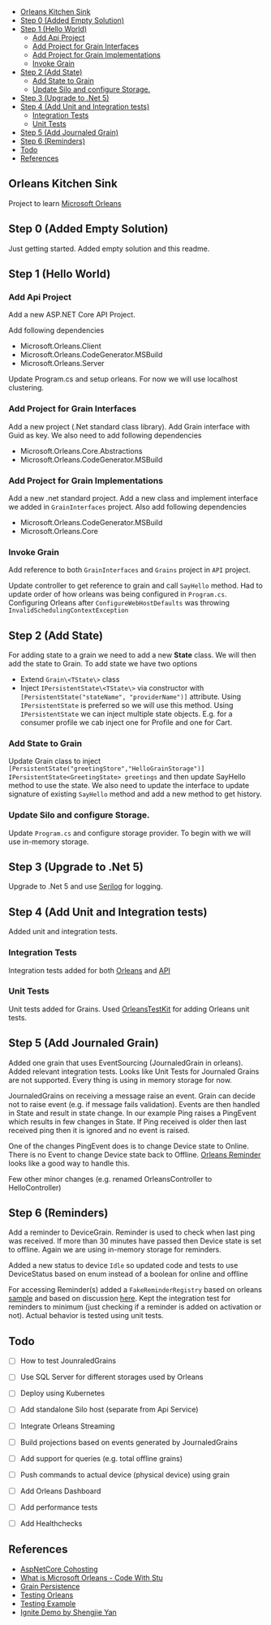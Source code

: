 - [Orleans Kitchen Sink](#orleans-kitchen-sink)
- [Step 0 (Added Empty Solution)](#step-0-added-empty-solution)
- [Step 1 (Hello World)](#step-1-hello-world)
  - [Add Api Project](#add-api-project)
  - [Add Project for Grain Interfaces](#add-project-for-grain-interfaces)
  - [Add Project for Grain Implementations](#add-project-for-grain-implementations)
  - [Invoke Grain](#invoke-grain)
- [Step 2 (Add State)](#step-2-add-state)
  - [Add State to Grain](#add-state-to-grain)
  - [Update Silo and configure Storage.](#update-silo-and-configure-storage)
- [Step 3 (Upgrade to .Net 5)](#step-3-upgrade-to-net-5)
- [Step 4 (Add Unit and Integration tests)](#step-4-add-unit-and-integration-tests)
  - [Integration Tests](#integration-tests)
  - [Unit Tests](#unit-tests)
- [Step 5 (Add Journaled Grain)](#step-5-add-journaled-grain)
- [Step 6 (Reminders)](#step-6-reminders)
- [Todo](#todo)
- [References](#references)

## Orleans Kitchen Sink

Project to learn [Microsoft Orleans](https://dotnet.github.io/orleans/)

## Step 0 (Added Empty Solution)

Just getting started. Added empty solution and this readme.

## Step 1 (Hello World)


### Add Api Project

Add a new ASP.NET Core API Project.

Add following dependencies

- Microsoft.Orleans.Client
- Microsoft.Orleans.CodeGenerator.MSBuild
- Microsoft.Orleans.Server

Update Program.cs and setup orleans. For now we will use localhost clustering.

### Add Project for Grain Interfaces

Add a new project (.Net standard class library). Add Grain interface with Guid as key. We also need to add following dependencies

- Microsoft.Orleans.Core.Abstractions
- Microsoft.Orleans.CodeGenerator.MSBuild

### Add Project for Grain Implementations

Add a new .net standard project. Add a new class and implement interface we added in `GrainInterfaces` project. Also add following dependencies

- Microsoft.Orleans.CodeGenerator.MSBuild
- Microsoft.Orleans.Core

### Invoke Grain

Add reference to both `GrainInterfaces` and `Grains` project in `API` project.

Update controller to get reference to grain and call `SayHello` method. Had to update order of how orleans was being configured in `Program.cs`. Configuring Orleans after `ConfigureWebHostDefaults` was throwing `InvalidSchedulingContextException`


## Step 2 (Add State)

For adding state to a grain we need to add a new **State** class. We will then add the state to Grain. To add state we have two options

- Extend `Grain\<TState\>` class
- Inject `IPersistentState\<TState\>` via constructor with `[PersistentState("stateName", "providerName")]` attribute. Using `IPersistentState` is preferred so we will use this method. Using `IPersistentState` we can inject multiple state objects. E.g. for a consumer profile we cab inject one for Profile and one for Cart.

### Add State to Grain

Update Grain class to inject `[PersistentState("greetingStore","HelloGrainStorage")] IPersistentState<GreetingState> greetings` and then update SayHello method to use the state. We also need to update the interface to update signature of existing `SayHello` method and add a new method to get history.

### Update Silo and configure Storage.

Update `Program.cs` and configure storage provider. To begin with we will use in-memory storage.


## Step 3 (Upgrade to .Net 5)

Upgrade to .Net 5 and use [Serilog](https://serilog.net/) for logging.

## Step 4 (Add Unit and Integration tests)

Added unit and integration tests.

### Integration Tests

Integration tests added for both [Orleans](https://dotnet.github.io/orleans/docs/tutorials_and_samples/testing.html) and [API](https://docs.microsoft.com/en-us/aspnet/core/test/integration-tests?view=aspnetcore-5.0)

### Unit Tests
Unit tests added for Grains. Used [OrleansTestKit](https://github.com/OrleansContrib/OrleansTestKit) for adding Orleans unit tests.


## Step 5 (Add Journaled Grain)

Added one grain that uses EventSourcing (JournaledGrain in orleans). Added relevant integration tests. Looks like Unit Tests for Journaled Grains are not supported. Every thing is using in memory storage for now.

JournaledGrains on receiving a message raise an event. Grain can decide not to raise event (e.g. if message fails validation). Events are then handled in State and result in state change. In our example Ping raises a PingEvent which results in few changes in State. If Ping received is older then last received ping then it is ignored and no event is raised. 

One of the changes PingEvent does is to change Device state to Online. There is no Event to change Device state back to Offline. [Orleans Reminder](https://dotnet.github.io/orleans/docs/grains/timers_and_reminders.html) looks like a good way to handle this.



Few other minor changes (e.g. renamed OrleansController to HelloController)


## Step 6 (Reminders)

Add a reminder to DeviceGrain. Reminder is used to check when last ping was received. If more than 30 minutes have passed then Device state is set to offline. Again we are using in-memory storage for reminders.

Added a new status to device `Idle` so updated code and tests to use DeviceStatus based on enum instead of a boolean for online and offline

For accessing Reminder(s) added a `FakeReminderRegistry` based on orleans [sample](https://github.com/dotnet/orleans/blob/main/Samples/2.3/UnitTesting/test/Grains.Tests/Hosted/Cluster/ClusterFixture.cs) and based on discussion [here](https://github.com/dotnet/orleans/issues/6614). Kept the integration test for reminders to minimum (just checking if a reminder is added on activation or not). Actual behavior is tested using unit tests.


## Todo

- [ ] How to test JounraledGrains
- [ ] Use SQL Server for different storages used by Orleans
- [ ] Deploy using Kubernetes
- [ ] Add standalone Silo host (separate from Api Service)
- [ ] Integrate Orleans Streaming
- [ ] Build projections based on events generated by JournaledGrains
- [ ] Add support for queries (e.g. total offline grains)
- [ ] Push commands to actual device (physical device) using grain
- [ ] Add Orleans Dashboard
- [ ] Add performance tests
- [ ] Add Healthchecks


## References

- [AspNetCore Cohosting](https://github.com/dotnet/orleans/tree/main/Samples/3.0/AspNetCoreCohosting)
- [What is Microsoft Orleans - Code With Stu](https://www.youtube.com/watch?v=yM-gpuw1uhM)
- [Grain Persistence](https://dotnet.github.io/orleans/docs/grains/grain_persistence/index.html)
- [Testing Orleans](https://dotnet.github.io/orleans/docs/tutorials_and_samples/testing.html)
- [Testing Example](https://github.com/dotnet/orleans/blob/main/Samples/2.3/UnitTesting/test/Grains.Tests/Hosted/Cluster/ClusterFixture.cs)
- [Ignite Demo by Shengjie Yan](https://github.com/sheng-jie/Ignite2019.IoT.Orleans)


